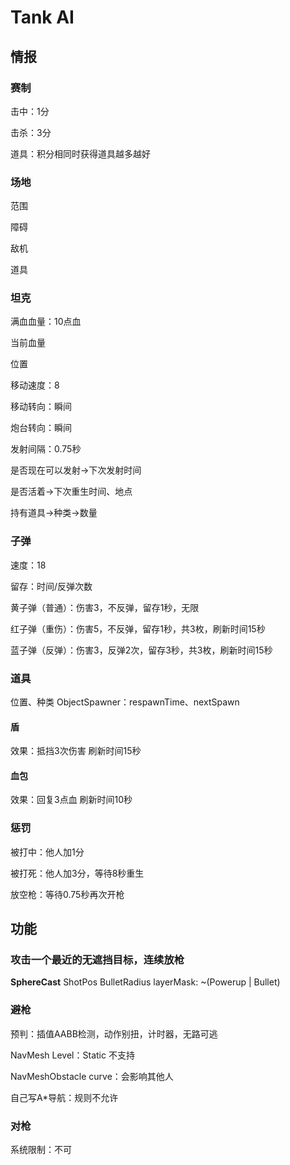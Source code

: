 # Tank AI

## 情报

### 赛制

击中：1分

击杀：3分

道具：积分相同时获得道具越多越好

### 场地

范围

障碍

敌机

道具

### 坦克

满血血量：10点血

当前血量

位置

移动速度：8

移动转向：瞬间

炮台转向：瞬间

发射间隔：0.75秒

是否现在可以发射->下次发射时间

是否活着->下次重生时间、地点

持有道具->种类->数量

### 子弹

速度：18

留存：时间/反弹次数

黄子弹（普通）：伤害3，不反弹，留存1秒，无限

红子弹（重伤）：伤害5，不反弹，留存1秒，共3枚，刷新时间15秒

蓝子弹（反弹）：伤害3，反弹2次，留存3秒，共3枚，刷新时间15秒

### 道具

位置、种类
ObjectSpawner：respawnTime、nextSpawn

#### 盾

效果：抵挡3次伤害
刷新时间15秒

#### 血包

效果：回复3点血
刷新时间10秒

### 惩罚

被打中：他人加1分

被打死：他人加3分，等待8秒重生

放空枪：等待0.75秒再次开枪

## 功能

### 攻击一个最近的无遮挡目标，连续放枪

**SphereCast** ShotPos BulletRadius layerMask: ~(Powerup | Bullet)

### 避枪

预判：插值AABB检测，动作别扭，计时器，无路可逃

NavMesh Level：Static 不支持

NavMeshObstacle curve：会影响其他人

自己写A*导航：规则不允许

### 对枪

系统限制：不可